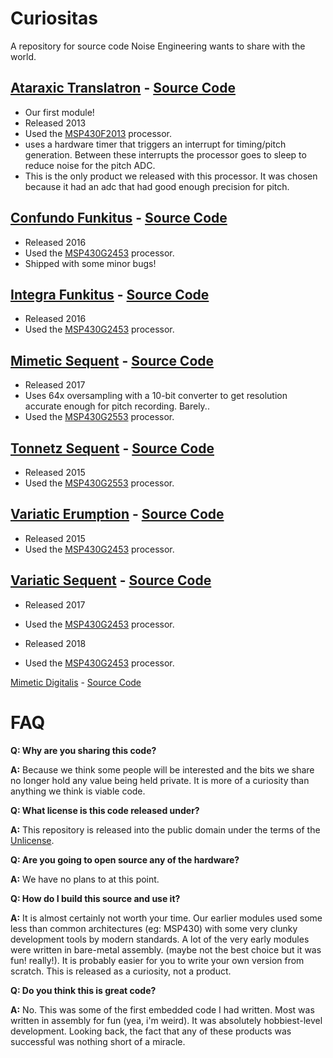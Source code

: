 Curiositas
=============

A repository for source code Noise Engineering wants to share with the world.

[Ataraxic Translatron](https://noiseengineering.us/products/ataraxic-translatron/) - [Source Code](msp430/AT.asm)
-----

* Our first module!
* Released 2013
* Used the [MSP430F2013](https://www.ti.com/product/MSP430F2013) processor.
* uses a hardware timer that triggers an interrupt for timing/pitch generation. Between these interrupts the processor goes to sleep to reduce noise for the pitch ADC.
* This is the only product we released with this processor. It was chosen because it had an adc that had good enough precision for pitch.

[Confundo Funkitus](https://noiseengineering.us/products/confundo-funkitus/) - [Source Code](msp430/CF.asm)
-----

* Released 2016
* Used the [MSP430G2453](https://www.ti.com/product/MSP430G2453) processor.
* Shipped with some minor bugs!

[Integra Funkitus](https://noiseengineering.us/products/integra-funkitus) - [Source Code](msp430/IF.asm)
-----

* Released 2016
* Used the [MSP430G2453](https://www.ti.com/product/MSP430G2453) processor.

[Mimetic Sequent](https://noiseengineering.us/products/mimetic-sequent) - [Source Code](msp430/MS.asm)
-----

* Released 2017
* Uses 64x oversampling with a 10-bit converter to get resolution accurate enough for pitch recording. Barely..
* Used the [MSP430G2553](https://www.ti.com/product/MSP430G2553) processor.

[Tonnetz Sequent](https://noiseengineering.us/products/tonnetz-sequent) - [Source Code](msp430/TS.asm)
-----

* Released 2015
* Used the [MSP430G2553](https://www.ti.com/product/MSP430G2553) processor.

[Variatic Erumption](https://noiseengineering.us/products/variatic-erumption) - [Source Code](msp430/VE.asm)
-----

* Released 2015
* Used the [MSP430G2453](https://www.ti.com/product/MSP430G2453) processor.

[Variatic Sequent](https://noiseengineering.us/products/variatic-sequent) - [Source Code](msp430/VS.asm)
-----

* Released 2017
* Used the [MSP430G2453](https://www.ti.com/product/MSP430G2453) processor.

* Released 2018
* Used the [MSP430G2453](https://www.ti.com/product/MSP430G2453) processor.

[Mimetic Digitalis](https://noiseengineering.us/products/mimetic-digitalis) - [Source Code](msp430/MD.c)

FAQ
====

**Q: Why are you sharing this code?**

**A:**  Because we think some people will be interested and the bits we share no longer hold any value being held private. It is more of a curiosity than anything we think is viable code.

**Q: What license is this code released under?**

**A:** This repository is released into the public domain under the terms of the [Unlicense](LICENSE.md).

**Q: Are you going to open source any of the hardware?**

**A:** We have no plans to at this point.

**Q: How do I build this source and use it?**

**A:** It is almost certainly not worth your time. Our earlier modules used some less than common architectures (eg: MSP430) with some very clunky development tools by modern standards. A lot of the very early modules were written in bare-metal assembly. (maybe not the best choice but it was fun! really!). It is probably easier for you to write your own version from scratch. This is released as a curiosity, not a product.

**Q: Do you think this is great code?**

**A:** No. This was some of the first embedded code I had written. Most was written in assembly for fun (yea, i'm weird). It was absolutely hobbiest-level development. Looking back, the fact that any of these products was successful was nothing short of a miracle.
